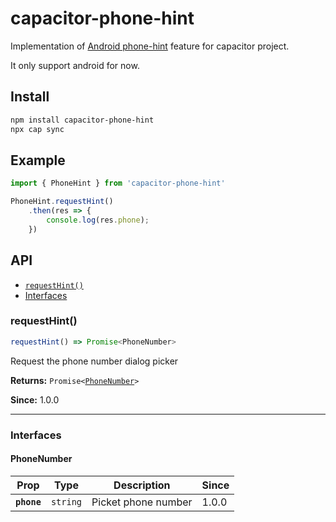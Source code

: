 # capacitor-phone-hint

Implementation of [Android phone-hint](https://developers.google.com/identity/phone-number-hint/android) feature for capacitor project.

It only support android for now.

## Install

```bash
npm install capacitor-phone-hint
npx cap sync
```

## Example

```js
import { PhoneHint } from 'capacitor-phone-hint'

PhoneHint.requestHint()
    .then(res => {
        console.log(res.phone);
    })
```

## API

<docgen-index>

* [`requestHint()`](#requesthint)
* [Interfaces](#interfaces)

</docgen-index>

<docgen-api>
<!--Update the source file JSDoc comments and rerun docgen to update the docs below-->

### requestHint()

```typescript
requestHint() => Promise<PhoneNumber>
```

Request the phone number dialog picker

**Returns:** <code>Promise&lt;<a href="#phonenumber">PhoneNumber</a>&gt;</code>

**Since:** 1.0.0

--------------------


### Interfaces


#### PhoneNumber

| Prop        | Type                | Description         | Since |
| ----------- | ------------------- | ------------------- | ----- |
| **`phone`** | <code>string</code> | Picket phone number | 1.0.0 |

</docgen-api>
